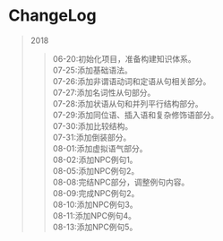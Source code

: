 # ChangeLog

>2018
>>06-20:初始化项目，准备构建知识体系。<br>
>>07-25:添加基础语法。<br>
>>07-26:添加非谓语动词和定语从句相关部分。<br>
>>07-27:添加名词性从句部分。<br>
>>07-28:添加状语从句和并列平行结构部分。<br>
>>07-29:添加同位语、插入语和复杂修饰语部分。<br>
>>07-30:添加比较结构。<br>
>>07-31:添加倒装部分。<br>
>>08-01:添加虚拟语气部分。<br>
>>08-02:添加NPC例句1。<br>
>>08-05:添加NPC例句2。<br>
>>08-08:完结NPC部分，调整例句内容。<br>
>>08-09:完成NPC例句2。<br>
>>08-10:添加NPC例句3。<br>
>>08-11:添加NPC例句4。<br>
>>08-13:添加NPC例句5。<br>



